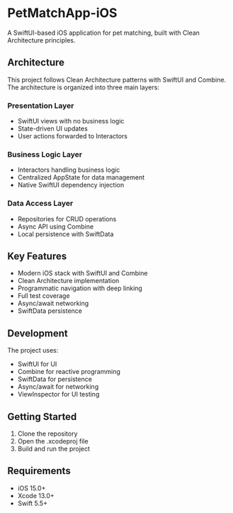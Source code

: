 # PetMatchApp-iOS

A SwiftUI-based iOS application for pet matching, built with Clean Architecture principles.

## Architecture

This project follows Clean Architecture patterns with SwiftUI and Combine. The architecture is organized into three main layers:

### Presentation Layer
- SwiftUI views with no business logic
- State-driven UI updates
- User actions forwarded to Interactors

### Business Logic Layer
- Interactors handling business logic
- Centralized AppState for data management
- Native SwiftUI dependency injection

### Data Access Layer
- Repositories for CRUD operations
- Async API using Combine
- Local persistence with SwiftData

## Key Features
* Modern iOS stack with SwiftUI and Combine
* Clean Architecture implementation
* Programmatic navigation with deep linking
* Full test coverage
* Async/await networking
* SwiftData persistence

## Development

The project uses:
* SwiftUI for UI
* Combine for reactive programming
* SwiftData for persistence
* Async/await for networking
* ViewInspector for UI testing

## Getting Started

1. Clone the repository
2. Open the .xcodeproj file
3. Build and run the project

## Requirements
* iOS 15.0+
* Xcode 13.0+
* Swift 5.5+
